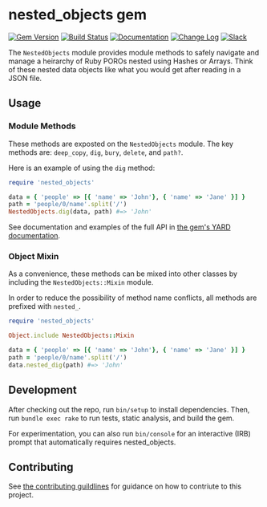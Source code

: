 # nested_objects gem

[![Gem Version](https://badge.fury.io/rb/nested_objects.svg)](https://badge.fury.io/rb/nested_objects)
[![Build Status](https://github.com/main-branch/nested_objects/actions/workflows/continuous_integration.yml/badge.svg)](https://github.com/main-branch/nested_objects/actions/workflows/continuous_integration.yml)
[![Documentation](https://img.shields.io/badge/Documentation-Latest-green)](https://gemdocs.org/gems/nested_objects)
[![Change Log](https://img.shields.io/badge/CHANGELOG-Latest-green)](https://rubydoc.info/gems/nested_objects/file/CHANGELOG.md)
[![Slack](https://img.shields.io/badge/slack-main--branch/track__open__instances-yellow.svg?logo=slack)](https://main-branch.slack.com/archives/C01CHR7TMM2)

The `NestedObjects` module provides module methods to safely navigate and
manage a heirarchy of Ruby POROs nested using Hashes or Arrays. Think of these
nested data objects like what you would get after reading in a JSON file.

## Usage

### Module Methods

These methods are exposted on the `NestedObjects` module. The key methods are:
`deep_copy`, `dig`, `bury`, `delete`, and `path?`.

Here is an example of using the `dig` method:

```Ruby
require 'nested_objects'

data = { 'people' => [{ 'name' => 'John'}, { 'name' => 'Jane' }] }
path = 'people/0/name'.split('/')
NestedObjects.dig(data, path) #=> 'John'
```

See documentation and examples of the full API in
[the gem's YARD documentation](https://gemdocs.org/gems/nested_objects/).

### Object Mixin

As a convenience, these methods can be mixed into other classes by including the
`NestedObjects::Mixin` module.

In order to reduce the possibility of method name conflicts, all methods are prefixed
with `nested_`.

```Ruby
require 'nested_objects'

Object.include NestedObjects::Mixin

data = { 'people' => [{ 'name' => 'John'}, { 'name' => 'Jane' }] }
path = 'people/0/name'.split('/')
data.nested_dig(path) #=> 'John'
```

## Development

After checking out the repo, run `bin/setup` to install dependencies. Then, run
`bundle exec rake` to run tests, static analysis, and build the gem.

For experimentation, you can also run `bin/console` for an interactive (IRB) prompt
that automatically requires nested_objects.

## Contributing

See [the contributing guildlines](CONTRIBUTING.md) for guidance on how to contriute
to this project.
